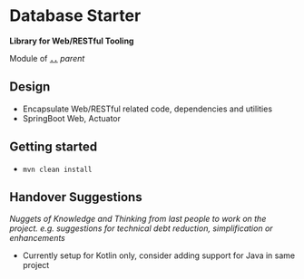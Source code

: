 # Database Starter

**Library for Web/RESTful Tooling**

Module of [**`..`**](../README.md) *parent*


## Design

* Encapsulate Web/RESTful related code, dependencies and utilities
* SpringBoot Web, Actuator


## Getting started

* `mvn clean install` 

## Handover Suggestions

_Nuggets of Knowledge and Thinking from last people to work on the project._
_e.g. suggestions for technical debt reduction, simplification or enhancements_

* Currently setup for Kotlin only, consider adding support for Java in same project
